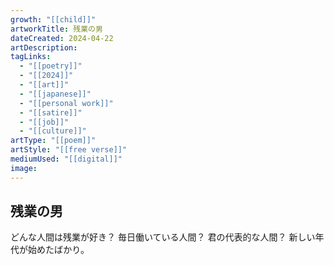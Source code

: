 ```yaml
---
growth: "[[child]]"
artworkTitle: 残業の男
dateCreated: 2024-04-22
artDescription:
tagLinks:
  - "[[poetry]]"
  - "[[2024]]"
  - "[[art]]"
  - "[[japanese]]"
  - "[[personal work]]"
  - "[[satire]]"
  - "[[job]]"
  - "[[culture]]"
artType: "[[poem]]"
artStyle: "[[free verse]]"
mediumUsed: "[[digital]]"
image:
---
```

## 残業の男

どんな人間は残業が好き？
毎日働いている人間？
君の代表的な人間？
新しい年代が始めたばかり。
